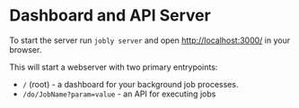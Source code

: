 # Dashboard and API Server

To start the server run `jobly server` and open [http://localhost:3000/](http://localhost:3000/) in your browser.

This will start a webserver with two primary entrypoints:

* `/` \(root\) - a dashboard for your background job processes.
* `/do/JobName?param=value` - an API for executing jobs

